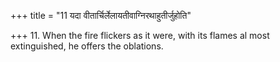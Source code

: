 +++
title = "11 यदा वीतार्चिर्लेलायतीवाग्निरथाहुतीर्जुहोति"

+++
11. When the fire flickers as it were, with its flames al most extinguished, he offers the oblations.
